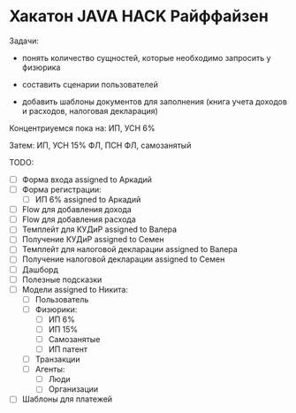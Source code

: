# Хакатон JAVA HACK Райффайзен

Задачи:

- понять количество сущностей, которые необходимо запросить у физюрика

- составить сценарии пользователей

- добавить шаблоны документов для заполнения (книга учета доходов и расходов, налоговая декларация)

Концентриуемся пока на:
ИП, УСН 6%

Затем:
ИП, УСН 15%
ФЛ, ПСН
ФЛ, самозанятый

TODO:

- [ ] Форма входа assigned to Аркадий
- [ ] Форма регистрации:
    - [ ] ИП 6% assigned to Аркадий
- [ ] Flow для добавления дохода
- [ ] Flow для добавления расхода
- [ ] Темплейт для КУДиР assigned to Валера
- [ ] Получение КУДиР assigned to Семен
- [ ] Темплейт для налоговой декларации assigned to Валера
- [ ] Получение налоговой декларации assigned to Семен
- [ ] Дашборд
- [ ] Полезные подсказки
- [ ] Модели assigned to Никита:
    - [ ] Пользователь 
    - [ ] Физюрики:
        - [ ] ИП 6%
        - [ ] ИП 15%
        - [ ] Самозанятые
        - [ ] ИП патент
    - [ ] Транзакции
    - [ ] Агенты:
        - [ ] Люди
        - [ ] Организации
- [ ] Шаблоны для платежей
